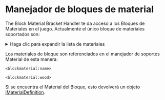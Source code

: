 # Manejador de bloques de material

The Block Material Bracket Handler te da acceso a los Bloques de Materiales en el juego. Actualmente el único bloque de materiales soportados son:

<details>
    <summary>Haga clic para expandir la lista de materiales</summary>
    <ul>
        <li>Aire</li>
        <li>Hierba</li>
        <li>Terreno</li>
        <li>Madera</li>
        <li>Roca</li>
        <li>Hierro</li>
        <li>Yunque</li>
        <li>Agua</li>
        <li>Lava</li>
        <li>Hojas</li>
        <li>Plantas</li>
        <li>Vine</li>
        <li>Esponja</li>
        <li>Ropa</li>
        <li>Fuego</li>
        <li>arena</li>
        <li>Circuitos</li>
        <li>Alfombra</li>
        <li>Cristal</li>
        <li>Piedra_Luz</li>
        <li>TNT</li>
        <li>Coral</li>
        <li>Hielo</li>
        <li>Hielo empaquetado</li>
        <li>Nieve fabricada</li>
        <li>Cactus</li>
        <li>Arcilla</li>
        <li>Gourd</li>
        <li>Huevo de Dragón</li>
        <li>Portal</li>
        <li>Pastel</li>
        <li>Web</li>
    </ul>
</details>

Los materiales de bloque son referenciados en el manejador de soportes Material de esta manera:

```zenscript
<blockmaterial:name>

<blockmaterial:wood>
```

Si se encuentra el Material del Bloque, esto devolverá un objeto [IMaterialDefinition](/Mods/ContentTweaker/Vanilla/Types/Block/IMaterialDefinition/).